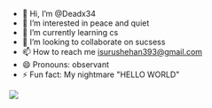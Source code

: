 - 👋 Hi, I’m @Deadx34
- 👀 I’m interested in peace and quiet
- 🌱 I’m currently learning cs
- 💞️ I’m looking to collaborate on sucsess
- 📫 How to reach me isurushehan393@gmail.com
- 😄 Pronouns: observant
- ⚡ Fun fact: My nightmare "HELLO WORLD"
<img src="./Hello_there.gif" />
<!---
Deadx34/Deadx34 is a ✨ special ✨ repository because its `README.md` (this file) appears on your GitHub profile.
You can click the Preview link to take a look at your changes.
--->
